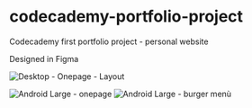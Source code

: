 # codecademy-portfolio-project
Codecademy first portfolio project - personal website

Designed in Figma

![Desktop - Onepage - Layout](https://user-images.githubusercontent.com/101053458/171703520-8f6c6c22-fa72-4826-8348-6504c7186b70.jpg)


![Android Large - onepage](https://user-images.githubusercontent.com/101053458/171703530-43cd78b4-cb62-4dab-976c-e62f6142b66d.jpg)
![Android Large - burger menù](https://user-images.githubusercontent.com/101053458/171703553-1066ff3a-ad16-4fa3-b545-e0d5d7eab515.jpg)
